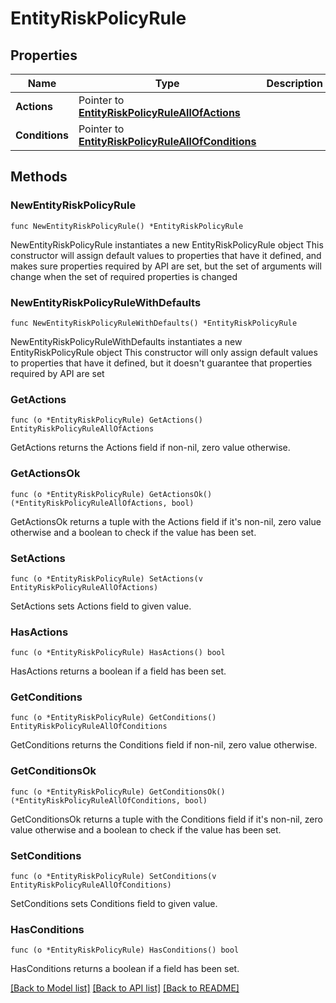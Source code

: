 # EntityRiskPolicyRule

## Properties

Name | Type | Description | Notes
------------ | ------------- | ------------- | -------------
**Actions** | Pointer to [**EntityRiskPolicyRuleAllOfActions**](EntityRiskPolicyRuleAllOfActions.md) |  | [optional] 
**Conditions** | Pointer to [**EntityRiskPolicyRuleAllOfConditions**](EntityRiskPolicyRuleAllOfConditions.md) |  | [optional] 

## Methods

### NewEntityRiskPolicyRule

`func NewEntityRiskPolicyRule() *EntityRiskPolicyRule`

NewEntityRiskPolicyRule instantiates a new EntityRiskPolicyRule object
This constructor will assign default values to properties that have it defined,
and makes sure properties required by API are set, but the set of arguments
will change when the set of required properties is changed

### NewEntityRiskPolicyRuleWithDefaults

`func NewEntityRiskPolicyRuleWithDefaults() *EntityRiskPolicyRule`

NewEntityRiskPolicyRuleWithDefaults instantiates a new EntityRiskPolicyRule object
This constructor will only assign default values to properties that have it defined,
but it doesn't guarantee that properties required by API are set

### GetActions

`func (o *EntityRiskPolicyRule) GetActions() EntityRiskPolicyRuleAllOfActions`

GetActions returns the Actions field if non-nil, zero value otherwise.

### GetActionsOk

`func (o *EntityRiskPolicyRule) GetActionsOk() (*EntityRiskPolicyRuleAllOfActions, bool)`

GetActionsOk returns a tuple with the Actions field if it's non-nil, zero value otherwise
and a boolean to check if the value has been set.

### SetActions

`func (o *EntityRiskPolicyRule) SetActions(v EntityRiskPolicyRuleAllOfActions)`

SetActions sets Actions field to given value.

### HasActions

`func (o *EntityRiskPolicyRule) HasActions() bool`

HasActions returns a boolean if a field has been set.

### GetConditions

`func (o *EntityRiskPolicyRule) GetConditions() EntityRiskPolicyRuleAllOfConditions`

GetConditions returns the Conditions field if non-nil, zero value otherwise.

### GetConditionsOk

`func (o *EntityRiskPolicyRule) GetConditionsOk() (*EntityRiskPolicyRuleAllOfConditions, bool)`

GetConditionsOk returns a tuple with the Conditions field if it's non-nil, zero value otherwise
and a boolean to check if the value has been set.

### SetConditions

`func (o *EntityRiskPolicyRule) SetConditions(v EntityRiskPolicyRuleAllOfConditions)`

SetConditions sets Conditions field to given value.

### HasConditions

`func (o *EntityRiskPolicyRule) HasConditions() bool`

HasConditions returns a boolean if a field has been set.


[[Back to Model list]](../README.md#documentation-for-models) [[Back to API list]](../README.md#documentation-for-api-endpoints) [[Back to README]](../README.md)


